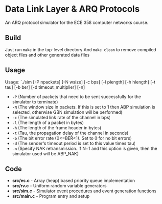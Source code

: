 # Data Link Layer & ARQ Protocols
An ARQ protocol simulator for the ECE 358 computer networks course.

## Build
Just run `make` in the top-level directory
And `make clean` to remove compiled object files and other generated data files 

## Usage
Usage: `./sim [-P npackets] [-N wsize] [-c bps] [-l plength] [-h hlength] [-t tau] [-b ber] [-d timeout_multiplier] [-n]

* `-P` (Number of packets that need to be sent successfully for the simulator to terminate)
* `-N` (The window size in packets. If this is set to 1 then ABP simulation is selected, otherwise GBN simulation will be performed)
* `-c` (The simulated link rate of the channel in bps)
* `-l` (The length of a packet in bytes)
* `-h` (The length of the frame header in bytes)
* `-t` (Tau, the propagation delay of the channel in seconds)
* `-b` (The bit error rate (0<=BER<1). Set to 0 for no bit errors)
* `-d` (The sender's timeout period is set to this value times tau)
* `-n` (Specify NAK retransmission. If N=1 and this option is given, then the simulator used will be ABP_NAK)

## Code
* **src/es.c** - Array (heap) based priority queue implementation
* **src/rv.c** - Uniform random variable generators
* **src/sim.c** - Simulator event procedures and event generation functions
* **src/main.c** - Program entry and setup

